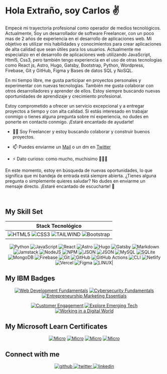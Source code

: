 # Hola Extraño, soy Carlos :v:

Empecé mi trayectoria profesional como operador de medios tecnológicos. Actualmente, Soy un desarrollador de software Freelancer, con un poco mas de 2 años de experiencia en el desarrollo de aplicaciones web. Mi objetivo es utilizar mis habilidades y conocimientos para crear aplicaciones de alta calidad que sean útiles para los usuarios. Actualmente me especializo en el desarrollo de aplicaciones web utilizando JavaScript, Html5, Css3, pero también tengo experiencia en el uso de otras tecnologías como React js, Astro, Hugo, Gatsby, Bootstrap, Python, Wordpress, Firebase, Git y GitHub, Figma y Bases de datos SQL y NoSQL.

En mi tiempo libre, me gusta participar en proyectos personales y experimentar con nuevas tecnologías. También me gusta colaborar con otros desarrolladores y aprender de ellos. Estoy siempre buscando nuevas oportunidades de aprendizaje y crecimiento profesional.

Estoy comprometido a ofrecer un servicio excepcional y a entregar proyectos a tiempo y con alta calidad. Si estás interesado en trabajar conmigo o tienes alguna pregunta sobre mi experiencia, no dudes en ponerte en contacto conmigo. ¡Estaré encantado de ayudarte!

- 🧑‍💻 Soy Freelancer y estoy buscando colaborar y construir buenos proyectos.

- 📫 Puedes enviarme un [Mail](mailto:carlos.fajardo.dev@gmail.com) o un dm en [Twitter](https://twitter.com/__carldesigner)

- ⚡ Dato curioso: como mucho, muchisimo :pizza::hamburger::fries:

En este momento, estoy en búsqueda de nuevas oportunidades, lo que significa que mi bandeja de entrada está siempre abierta. ¿Tienes alguna pregunta o simplemente quieres saludar? No dudes en enviarme un mensaje directo. ¡Estaré encantado de escucharte! 🤗  
  
<br/>  

## My Skill Set  

<div align="center">

| Stack Tecnológico | 
|-----------|
|![HTML5](https://img.shields.io/badge/html5-%23000000.svg?style=for-the-badge&logo=html5&logoColor=e05a25) ![CSS3](https://img.shields.io/badge/css3-%23000000.svg?style=for-the-badge&logo=css3&logoColor=2d53e5) ![TAILWIND](https://img.shields.io/badge/tailwind-%23000000.svg?style=for-the-badge&logo=tailwindcss&logoColor=38bdf8) ![Bootstrap](https://img.shields.io/badge/bootstrap-%23000000.svg?style=for-the-badge&logo=bootstrap&logoColor=8712fd)
![Python](https://img.shields.io/badge/python-000000?style=for-the-badge&logo=python&logoColor=ffdd55)  ![JavaScript](https://img.shields.io/badge/javascript-%23000000.svg?style=for-the-badge&logo=javascript&logoColor=%23F7DF1E) ![React](https://img.shields.io/badge/react-%23000000.svg?style=for-the-badge&logo=react&logoColor=%2300dcff) ![Astro](https://img.shields.io/badge/Astro-000000?style=for-the-badge&logo=Astro&logoColor=white)
![Hugo](https://img.shields.io/badge/Hugo-black.svg?style=for-the-badge&logo=Hugo) ![Gatsby](https://img.shields.io/badge/Gatsby-%23000000.svg?style=for-the-badge&logo=gatsby&logoColor=6b399c) ![Markdown](https://img.shields.io/badge/Markdown-000000?style=for-the-badge&logo=markdown&logoColor=white) ![Jamstack](https://img.shields.io/badge/Jamstack-000000?style=for-the-badge&logo=jamstack&logoColor=%23e51561)
![NodeJS](https://img.shields.io/badge/node.js-000000?style=for-the-badge&logo=node.js&logoColor=%235aab47) ![NPM](https://img.shields.io/badge/NPM-%23000000.svg?style=for-the-badge&logo=npm&logoColor=%23dc391e) ![JSON](https://img.shields.io/badge/JSON-%23000000.svg?style=for-the-badge&logo=json&logoColor=white) ![JSON](https://img.shields.io/badge/GraphQL-%23000000.svg?style=for-the-badge&logo=GraphQL&logoColor=%23f6009c)
![MySQL](https://img.shields.io/badge/mysql-%23000000.svg?style=for-the-badge&logo=mysql&logoColor=white) ![SQLite](https://img.shields.io/badge/sqlite-%23000000.svg?style=for-the-badge&logo=sqlite&logoColor=%230482c4) ![MongoDB](https://img.shields.io/badge/MongoDB-%23000000.svg?style=for-the-badge&logo=mongodb&logoColor=%2300ed64) ![Firebase](https://img.shields.io/badge/firebase-%23000000.svg?style=for-the-badge&logo=firebase)
![Git](https://img.shields.io/badge/git-%23000000.svg?style=for-the-badge&logo=git&logoColor=%23f44d27) ![GitHub](https://img.shields.io/badge/github-%23000000.svg?style=for-the-badge&logo=github&logoColor=white) ![GitHub Actions](https://img.shields.io/badge/github%20actions-%23000000.svg?style=for-the-badge&logo=githubactions&logoColor=%23248aff) ![CLI](https://img.shields.io/badge/CLI-%23000000.svg?style=for-the-badge&logo=windows-terminal&logoColor=white)
![Netlify](https://img.shields.io/badge/netlify-%23000000.svg?style=for-the-badge&logo=netlify&logoColor=#00C7B7) ![Vercel](https://img.shields.io/badge/vercel-%23000000.svg?style=for-the-badge&logo=vercel&logoColor=white) ![Figma](https://img.shields.io/badge/figma-%23000000.svg?style=for-the-badge&logo=figma&logoColor=%239d56f7) ![LINUX](https://img.shields.io/badge/Linux-%23000000?style=for-the-badge&logo=linux&logoColor=white)|
 
</div>

## My IBM Badges

<div align="center">
  
[![Web Development Fundamentals](https://images.credly.com/size/200x200/images/0c1c6eed-818c-4f78-bfaa-7ea8704c863a/image.png)](https://www.credly.com/badges/00b5f3ac-4710-45c6-9a65-a7d2a23b0531/public_url)
[![Cybersecurity Fundamentals](https://images.credly.com/size/200x200/images/50b96632-6cbb-40b7-ac0e-b83f49ff7f94/image.png)](https://www.credly.com/badges/1ff5ae2f-f9f6-47b8-8f5e-782ebb4fb88b/public_url)
[![Entrepreneurship Marketing Essentials](https://images.credly.com/size/200x200/images/cdb54868-2b79-4f35-8051-ba46f835099f/Entrepreneurship_Marketing_Essentials_.png)](https://www.credly.com/badges/b75e6db9-a352-4330-b8f4-4b787bf7a431/public_url)
  
[![Customer Engagement](https://images.credly.com/size/200x200/images/351a77ac-8c57-4dde-b479-6fa153ed6ce7/Customer_Engagement-_Problem_Solving_and_Process_Controls.png)](https://www.credly.com/badges/d742b5db-3f25-4a06-adaa-9ecd810ed385/public_url)
[![Explore Emerging Tech](https://images.credly.com/size/200x200/images/c6f4a830-11d9-46ba-a061-8ac2e5a099e9/Explore_Emerging_Tech.png)](https://www.credly.com/badges/18f2ea14-2238-4d4a-a7c0-17d4c6c8ab89/public_url)
[![Working in a Digital World](https://images.credly.com/size/200x200/images/4f76c627-c180-49ae-a5a0-742885eef581/Working_in_a_Digital_World-_Professional_Skills.png)](https://www.credly.com/badges/9113b9a5-a97f-420f-ac5b-bdb05e0fc59f/public_url)
</div>

## My Microsoft Learn Certificates

<div align="center">
  
[![Micro](https://res.cloudinary.com/do66lfayc/image/upload/v1700399729/ImagesGitHub/python_qsxvwo.jpg)](https://learn.microsoft.com/api/achievements/share/es-mx/CarlosEnriqueFajardoPallares-3122/F6FJAQXN?sharingId=2B1A59650FBD9805)
[![Micro](https://res.cloudinary.com/do66lfayc/image/upload/v1700399729/ImagesGitHub/controldeversiones_v6ybrr.jpg)](https://learn.microsoft.com/api/achievements/share/es-mx/CarlosEnriqueFajardoPallares-3122/FZQ5M52X?sharingId=2B1A59650FBD9805)
[![Micro](https://res.cloudinary.com/do66lfayc/image/upload/v1700399729/ImagesGitHub/desarrolloweb_btpp3l.jpg)](https://learn.microsoft.com/api/achievements/share/es-mx/CarlosEnriqueFajardoPallares-3122/ZM8M5W82?sharingId=2B1A59650FBD9805)
[![Micro](https://res.cloudinary.com/do66lfayc/image/upload/v1700399729/ImagesGitHub/creaciondepaginasweb_e4rzue.jpg)](https://learn.microsoft.com/api/achievements/share/es-mx/CarlosEnriqueFajardoPallares-3122/BTE7UWED?sharingId=2B1A59650FBD9805)

  
</div>


  
## Connect with me

<div align="center">
  
<a href="https://github.com/CarlDesigner" target="_blank">
<img src=https://img.shields.io/badge/github-%23000000.svg?&style=for-the-badge&logo=github&logoColor=white alt=github style="margin-bottom: 5px;" />
</a>
<a href="https://twitter.com/__carldesigner" target="_blank">
<img src=https://img.shields.io/badge/twitter-%23000000.svg?&style=for-the-badge&logo=X&logoColor=white alt=twitter style="margin-bottom: 5px;" />
</a>
<a href="https://linkedin.com/in/carlos-fajardo-dev" target="_blank">
<img src=https://img.shields.io/badge/linkedin-%23000000.svg?&style=for-the-badge&logo=linkedin&logoColor=white alt=linkedin style="margin-bottom: 5px;" />
</a>  

</div>


